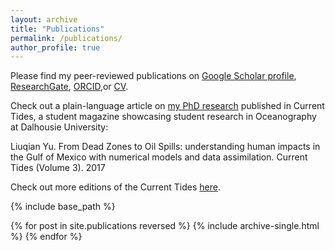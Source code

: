 ```yaml
---
layout: archive
title: "Publications"
permalink: /publications/
author_profile: true
---
```


Please find my peer-reviewed publications on <a href="https://scholar.google.com/citations?user=AxZDDc0AAAAJ">Google Scholar profile</a>, <a href="https://www.researchgate.net/profile/Liuqian-Yu">ResearchGate</a>, <a href="https://orcid.org/0000-0002-5492-8213">ORCID</a>,or <a href="https://yuliuqian.github.io/files/CV_LiuqianYu_202109.pdf">CV</a>.

Check out a plain-language article on <a href="https://yuliuqian.github.io/files/CurrentTidesIssue3_LiuqianYU_article_only.pdf">my PhD research</a> published in Current Tides, a student magazine showcasing student research in Oceanography at Dalhousie University: 

Liuqian Yu. From Dead Zones to Oil Spills: understanding human impacts in the Gulf of Mexico with numerical models and data assimilation. Current Tides (Volume 3). 2017

Check out more editions of the Current Tides [here](http://www.currenttides.ocean.dal.ca ). 


{% include base_path %}

{% for post in site.publications reversed %}
  {% include archive-single.html %}
{% endfor %}
